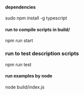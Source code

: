 #### dependencies
sudo npm install -g typescript

#### run to compile scripts in build/
npm run start

### run to test description scripts
npm run test

#### run examples by node
node build/index.js
